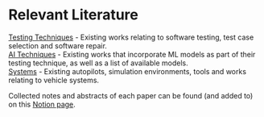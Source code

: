# Relevant Literature
<a href="https://github.com/Trusted-AI-in-System-Test/Literature/blob/main/testing.md">Testing Techniques</a> -  Existing works relating to software testing, test case selection and software repair.<br>
<a href="https://github.com/Trusted-AI-in-System-Test/Literature/blob/main/AI.md">AI Techniques</a> - Existing works that incorporate ML models as part of their testing technique, as well as a list of available models.<br>
<a href="https://github.com/Trusted-AI-in-System-Test/Literature/blob/main/systems.md">Systems</a> - Existing autopilots, simulation environments, tools and works relating to vehicle systems. <br>

Collected notes and abstracts of each paper can be found (and added to) on this <a href="https://pickle-pufferfish-0dd.notion.site/UAV-Literature-Notes-a48213c0ad964209b71d781ee60c99d4?pvs=4">Notion page</a>.
